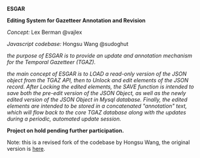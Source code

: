 **ESGAR**

__Editing System for Gazetteer Annotation and Revision__

_Concept:_  Lex Berman  @vajlex

_Javascript codebase:_   Hongsu Wang  @sudoghut

_the purpose of ESGAR is to provide an update and annotation mechanism for the Temporal Gazetteer (TGAZ)._

_the main concept of ESGAR is to LOAD a read-only version of the JSON object from the TGAZ API, then to _Unlock_ and edit elements of the JSON record.   After _Locking_ the edited elements, the SAVE function is intended to save both the pre-edit version of the JSON Object, as well as the newly edited version of the JSON Object in Mysql database.  Finally, the edited elements are intended to be stored in a concatenated "annotation" text, which will flow back to the core TGAZ database along with the updates during a periodic, automated update session._

__Project on hold pending further participation.__

Note:  this is a revised fork of the codebase by Hongsu Wang, the original version is [here](https://github.com/sudoghut/esgarii).